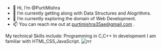- 👋 Hi, I’m @PurtiMishra
- 👀 I’m currently getting along with Data Structures and Alogrithms.
- 🌱 I’m currently exploring the domain of Web Development.
- 📫 You can reach me out at purtimishra35ae@gmail.com .

My technical Skills include:
Programming in C,C++
In development I am familiar with HTML,CSS,JavaScript.
![rrr](https://user-images.githubusercontent.com/91051576/165360957-2de3d045-1424-4467-823f-5ed167b51612.gif)
